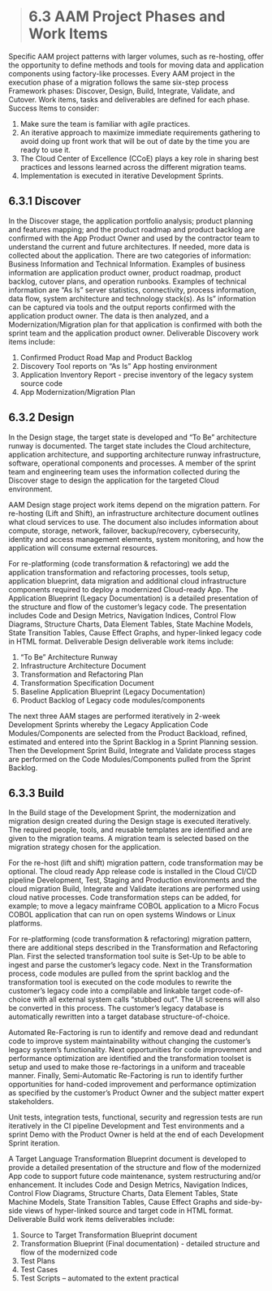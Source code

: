 > # **6.3** AAM Project Phases and Work Items

Specific AAM project patterns with larger volumes, such as re-hosting, offer the opportunity to define methods and tools for moving data and application components using factory-like processes. Every AAM project in the execution phase of a migration follows the same six-step process Framework phases: Discover, Design, Build, Integrate, Validate, and Cutover. Work items, tasks and deliverables are defined for each phase. Success Items to consider:

1. Make sure the team is familiar with agile practices.
2. An iterative approach to maximize immediate requirements gathering to avoid doing up front work that will be out of date by the time you are ready to use it.
3. The Cloud Center of Excellence (CCoE) plays a key role in sharing best practices and lessons learned across the different migration teams.
4. Implementation is executed in iterative Development Sprints.

## 6.3.1 Discover

In the Discover stage, the application portfolio analysis; product planning and features mapping; and the product roadmap and product backlog are confirmed with the App Product Owner and used by the contractor team to understand the current and future architectures. If needed, more data is collected about the application. There are two categories of information: Business Information and Technical Information. Examples of business information are application product owner, product roadmap, product backlog, cutover plans, and operation runbooks. Examples of technical information are “As Is” server statistics, connectivity, process information, data flow, system architecture and technology stack(s). As Is” information can be captured via tools and the output reports confirmed with the application product owner. The data is then analyzed, and a Modernization/Migration plan for that application is confirmed with both the sprint team and the application product owner. Deliverable Discovery work items include:

1. Confirmed Product Road Map and Product Backlog
2. Discovery Tool reports on “As Is” App hosting environment
3. Application Inventory Report - precise inventory of the legacy system source code
4. App Modernization/Migration Plan 

## 6.3.2 Design

In the Design stage, the target state is developed and “To Be” architecture runway is documented. The target state includes the Cloud architecture, application architecture, and supporting architecture runway infrastructure, software, operational components and processes. A member of the sprint team and engineering team uses the information collected during the Discover stage to design the application for the targeted Cloud environment. 

AAM Design stage project work items depend on the migration pattern. For re-hosting (Lift and Shift), an infrastructure architecture document outlines what cloud services to use. The document also includes information about compute, storage, network, failover, backup/recovery, cybersecurity, identity and access management elements, system monitoring, and how the application will consume external resources. 

For re-platforming (code transformation & refactoring) we add the application transformation and refactoring processes, tools setup, application blueprint, data migration and additional cloud infrastructure components required to deploy a modernized Cloud-ready App.  The Application Blueprint (Legacy Documentation) is a detailed presentation of the structure and flow of the customer’s legacy code.  The presentation includes Code and Design Metrics, Navigation Indices, Control Flow Diagrams, Structure Charts, Data Element Tables, State Machine Models, State Transition Tables, Cause Effect Graphs, and hyper-linked legacy code in HTML format. Deliverable Design deliverable work items include:

1. “To Be” Architecture Runway
2. Infrastructure Architecture Document
3. Transformation and Refactoring Plan
4. Transformation Specification Document
5. Baseline Application Blueprint (Legacy Documentation)
6. Product Backlog of Legacy code modules/components

The next three AAM stages are performed iteratively in 2-week Development Sprints whereby the Legacy Application Code Modules/Components are selected from the Product Backload, refined, estimated and entered into the Sprint Backlog in a Sprint Planning session.  Then the Development Sprint Build, Integrate and Validate process stages are performed on the Code Modules/Components pulled from the Sprint Backlog.

## 6.3.3 Build

In the Build stage of the Development Sprint, the modernization and migration design created during the Design stage is executed iteratively. The required people, tools, and reusable templates are identified and are given to the migration teams. A migration team is selected based on the migration strategy chosen for the application. 

For the re-host (lift and shift) migration pattern, code transformation may be optional. The cloud ready App release code is installed in the Cloud CI/CD pipeline Development, Test, Staging and Production environments and the cloud migration Build, Integrate and Validate iterations are performed using cloud native processes.  Code transformation steps can be added, for example; to move a legacy mainframe COBOL application to a Micro Focus COBOL application that can run on open systems Windows or Linux platforms. 

For re-platforming (code transformation & refactoring) migration pattern, there are additional steps described in the Transformation and Refactoring Plan. First the selected transformation tool suite is Set-Up to be able to ingest and parse the customer’s legacy code. Next in the Transformation process, code modules are pulled from the sprint backlog and the transformation tool is executed on the code modules to rewrite the customer’s legacy code into a compilable and linkable target code-of-choice with all external system calls “stubbed out”.  The UI screens will also be converted in this process. The customer’s legacy database is automatically rewritten into a target database structure-of-choice.  

Automated Re-Factoring is run to identify and remove dead and redundant code to improve system maintainability without changing the customer’s legacy system’s functionality. Next opportunities for code improvement and performance optimization are identified and the transformation toolset is setup and used to make those re-factorings in a uniform and traceable manner. Finally, Semi-Automatic Re-Factoring is run to identify further opportunities for hand-coded improvement and performance optimization as specified by the customer’s Product Owner and the subject matter expert stakeholders.

Unit tests, integration tests, functional, security and regression tests are run iteratively in the CI pipeline Development and Test environments and a sprint Demo with the Product Owner is held at the end of each Development Sprint iteration. 

A Target Language Transformation Blueprint document is developed to provide a detailed presentation of the structure and flow of the modernized App code to support future code maintenance, system restructuring and/or enhancement.  It includes Code and Design Metrics, Navigation Indices, Control Flow Diagrams, Structure Charts, Data Element Tables, State Machine Models, State Transition Tables, Cause Effect Graphs and side-by-side views of hyper-linked source and target code in HTML format. Deliverable Build work items deliverables include:

1. Source to Target Transformation Blueprint document
2. Transformation Blueprint (Final documentation) - detailed structure and flow of the modernized code
3. Test Plans
4. Test Cases
5. Test Scripts – automated to the extent practical
